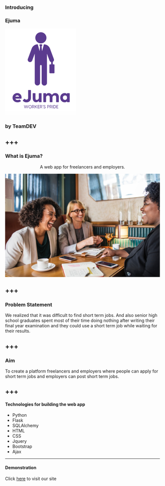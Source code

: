 ### Introducing
### Ejuma
![logo](static/images/ejuma1.PNG)
### by TeamDEV

+++
---

### What is Ejuma?

 <p align="center">A web app for freelancers and employers.</p>

![workers](static/images/worka.jpg)

+++
---

### Problem Statement

We realized that it was difficult to find short term jobs. And also senior high school graduates spent most of their time doing nothing after writing their final year examination and they could use a short term job while waiting for their results.

+++
---
### Aim
To create a platform freelancers and employers where people can apply for short term jobs and employers can post short term jobs.

+++
---
#### Technologies for building the web app
* Python
* Flask
* SQLAlchemy
* HTML
* CSS
* Jquery
* Bootstrap
* Ajax
---
#### Demonstration

Click [here](https://ejuma.herokuapp.com) to visit our site
